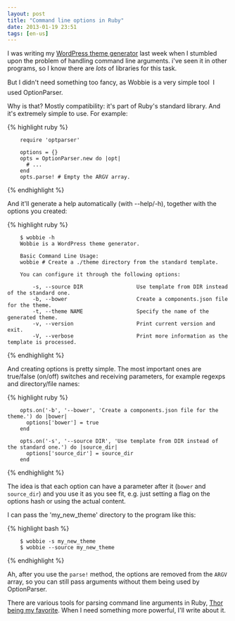 ```yaml
---
layout: post
title: "Command line options in Ruby"
date: 2013-01-19 23:51
tags: [en-us]
---
```


I was writing my [WordPress theme generator](http//github.com/agarie/wobbie) last week when I stumbled upon the problem of handling command line arguments. i've seen it in other programs, so I know there are *lots* of libraries for this task.

But I didn't need something too fancy, as Wobbie is a very simple tool &#151; I used OptionParser.

<!--more-->

Why is that? Mostly compatibility: it's part of Ruby's standard library. And it's extremely simple to use. For example:

{% highlight ruby %}

		require 'optparser'

		options = {}
		opts = OptionParser.new do |opt|
		  # ...
		end
		opts.parse! # Empty the ARGV array.
		
{% endhighlight %}

And it'll generate a help automatically (with --help/-h), together with the options you created:

{% highlight ruby %}

		$ wobbie -h
		Wobbie is a WordPress theme generator.

		Basic Command Line Usage:
		wobbie # Create a ./theme directory from the standard template.

		You can configure it through the following options:

		    -s, --source DIR                 Use template from DIR instead of the standard one.
		    -b, --bower                      Create a components.json file for the theme.
		    -t, --theme NAME                 Specify the name of the generated theme.
		    -v, --version                    Print current version and exit.
		    -V, --verbose                    Print more information as the template is processed.

{% endhighlight %}

And creating options is pretty simple. The most important ones are true/false (on/off) switches and receiving parameters, for example regexps and directory/file names:

{% highlight ruby %}

		opts.on('-b', '--bower', 'Create a components.json file for the theme.') do |bower|
		  options['bower'] = true
		end

		opts.on('-s', '--source DIR', 'Use template from DIR instead of the standard one.') do |source_dir|
		  options['source_dir'] = source_dir
		end

{% endhighlight %}

The idea is that each option can have a parameter after it (`bower` and `source_dir`) and you use it as you see fit, e.g. just setting a flag on the options hash or using the actual content.

I can pass the 'my\_new\_theme' directory to the program like this:

{% highlight bash %}

		$ wobbie -s my_new_theme
		$ wobbie --source my_new_theme

{% endhighlight %}

Ah, after you use the `parse!` method, the options are removed from the `ARGV` array, so you can still pass arguments without them being used by OptionParser.

There are various tools for parsing command line arguments in Ruby, [Thor being my favorite](https://github.com/wycats/thor). When I need something more powerful, I'll write about it.